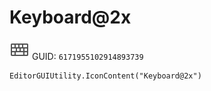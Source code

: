 # Keyboard@2x
![](/img/Keyboard@2x.png)
GUID: `6171955102914893739`
```
EditorGUIUtility.IconContent("Keyboard@2x")
```
